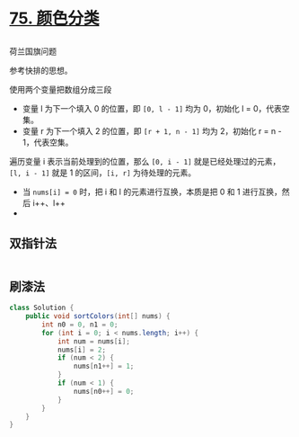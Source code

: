 # [75. 颜色分类](https://leetcode.cn/problems/sort-colors/)

## 

荷兰国旗问题

参考快排的思想。

使用两个变量把数组分成三段
* 变量 l 为下一个填入 0 的位置，即 `[0, l - 1]` 均为 0，初始化 l = 0，代表空集。
* 变量 r 为下一个填入 2 的位置，即 `[r + 1, n - 1]` 均为 2，初始化 r = n - 1，代表空集。

遍历变量 i 表示当前处理到的位置，那么 `[0, i - 1]` 就是已经处理过的元素，`[l, i - 1]` 就是 1 的区间，`[i, r]` 为待处理的元素。

* 当 `nums[i] = 0` 时，把 i 和 l 的元素进行互换，本质是把 0 和 1 进行互换，然后 i++、l++
* 

## 双指针法

```java

```

## 刷漆法

```java
class Solution {
    public void sortColors(int[] nums) {
        int n0 = 0, n1 = 0;
        for (int i = 0; i < nums.length; i++) {
            int num = nums[i];
            nums[i] = 2;
            if (num < 2) {
                nums[n1++] = 1;
            }
            if (num < 1) {
                nums[n0++] = 0;
            }
        }
    }
}
```